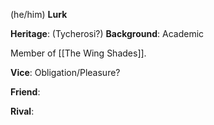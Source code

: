 ---
---

(he/him)
**Lurk**

**Heritage**:  (Tycherosi?) **Background**: Academic

Member of [[The Wing Shades]].

**Vice**: Obligation/Pleasure?

**Friend**: 

**Rival**: 